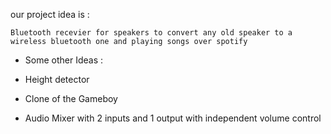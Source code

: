 our project idea is :

    Bluetooth recevier for speakers to convert any old speaker to a wireless bluetooth one and playing songs over spotify

- Some other Ideas :


- Height detector
- Clone of the Gameboy
- Audio Mixer with 2 inputs and 1 output with independent volume control

